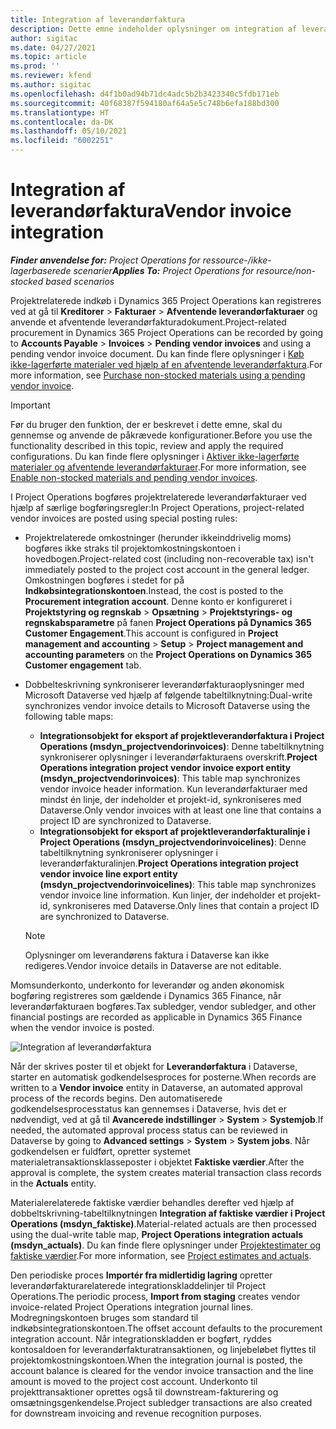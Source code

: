 ```yaml
---
title: Integration af leverandørfaktura
description: Dette emne indeholder oplysninger om integration af leverandørfaktura i Project Operations.
author: sigitac
ms.date: 04/27/2021
ms.topic: article
ms.prod: ''
ms.reviewer: kfend
ms.author: sigitac
ms.openlocfilehash: d4f1b0ad94b71dc4adc5b2b3423340c5fdb171eb
ms.sourcegitcommit: 40f68387f594180af64a5e5c748b6efa188bd300
ms.translationtype: HT
ms.contentlocale: da-DK
ms.lasthandoff: 05/10/2021
ms.locfileid: "6002251"
---
```

# <a name="vendor-invoice-integration"></a><span data-ttu-id="0c31b-103">Integration af leverandørfaktura</span><span class="sxs-lookup"><span data-stu-id="0c31b-103">Vendor invoice integration</span></span>

<span data-ttu-id="0c31b-104">_**Finder anvendelse for:** Project Operations for ressource-/ikke-lagerbaserede scenarier_</span><span class="sxs-lookup"><span data-stu-id="0c31b-104">_**Applies To:** Project Operations for resource/non-stocked based scenarios_</span></span>

<span data-ttu-id="0c31b-105">Projektrelaterede indkøb i Dynamics 365 Project Operations kan registreres ved at gå til **Kreditorer** > **Fakturaer** > **Afventende leverandørfakturaer** og anvende et afventende leverandørfakturadokument.</span><span class="sxs-lookup"><span data-stu-id="0c31b-105">Project-related procurement in Dynamics 365 Project Operations can be recorded by going to **Accounts Payable** > **Invoices** > **Pending vendor invoices** and using a pending vendor invoice document.</span></span> <span data-ttu-id="0c31b-106">Du kan finde flere oplysninger i [Køb ikke-lagerførte materialer ved hjælp af en afventende leverandørfaktura](../procurement/pending-vendor-invoices.md).</span><span class="sxs-lookup"><span data-stu-id="0c31b-106">For more information, see [Purchase non-stocked materials using a pending vendor invoice](../procurement/pending-vendor-invoices.md).</span></span>

> [!IMPORTANT]
> <span data-ttu-id="0c31b-107">Før du bruger den funktion, der er beskrevet i dette emne, skal du gennemse og anvende de påkrævede konfigurationer.</span><span class="sxs-lookup"><span data-stu-id="0c31b-107">Before you use the functionality described in this topic, review and apply the required configurations.</span></span> <span data-ttu-id="0c31b-108">Du kan finde flere oplysninger i [Aktiver ikke-lagerførte materialer og afventende leverandørfakturaer](../procurement/configure-materials-nonstocked.md).</span><span class="sxs-lookup"><span data-stu-id="0c31b-108">For more information, see [Enable non-stocked materials and pending vendor invoices](../procurement/configure-materials-nonstocked.md).</span></span>

<span data-ttu-id="0c31b-109">I Project Operations bogføres projektrelaterede leverandørfakturaer ved hjælp af særlige bogføringsregler:</span><span class="sxs-lookup"><span data-stu-id="0c31b-109">In Project Operations, project-related vendor invoices are posted using special posting rules:</span></span>

- <span data-ttu-id="0c31b-110">Projektrelaterede omkostninger (herunder ikkeinddrivelig moms) bogføres ikke straks til projektomkostningskontoen i hovedbogen.</span><span class="sxs-lookup"><span data-stu-id="0c31b-110">Project-related cost (including non-recoverable tax) isn't immediately posted to the project cost account in the general ledger.</span></span> <span data-ttu-id="0c31b-111">Omkostningen bogføres i stedet for på **Indkøbsintegrationskontoen**.</span><span class="sxs-lookup"><span data-stu-id="0c31b-111">Instead, the cost is posted to the **Procurement integration account**.</span></span> <span data-ttu-id="0c31b-112">Denne konto er konfigureret i **Projektstyring og regnskab** > **Opsætning** > **Projektstyrings- og regnskabsparametre** på fanen **Project Operations på Dynamics 365 Customer Engagement**.</span><span class="sxs-lookup"><span data-stu-id="0c31b-112">This account is configured in **Project management and accounting** > **Setup** > **Project management and accounting parameters** on the **Project Operations on Dynamics 365 Customer engagement** tab.</span></span>
- <span data-ttu-id="0c31b-113">Dobbelteskrivning synkroniserer leverandørfakturaoplysninger med Microsoft Dataverse ved hjælp af følgende tabeltilknytning:</span><span class="sxs-lookup"><span data-stu-id="0c31b-113">Dual-write synchronizes vendor invoice details to Microsoft Dataverse using the following table maps:</span></span>

     - <span data-ttu-id="0c31b-114">**Integrationsobjekt for eksport af projektleverandørfaktura i Project Operations (msdyn_projectvendorinvoices)**: Denne tabeltilknytning synkroniserer oplysninger i leverandørfakturaens overskrift.</span><span class="sxs-lookup"><span data-stu-id="0c31b-114">**Project Operations integration project vendor invoice export entity (msdyn_projectvendorinvoices)**: This table map synchronizes vendor invoice header information.</span></span> <span data-ttu-id="0c31b-115">Kun leverandørfakturaer med mindst én linje, der indeholder et projekt-id, synkroniseres med Dataverse.</span><span class="sxs-lookup"><span data-stu-id="0c31b-115">Only vendor invoices with at least one line that contains a project ID are synchronized to Dataverse.</span></span>
     - <span data-ttu-id="0c31b-116">**Integrationsobjekt for eksport af projektleverandørfakturalinje i Project Operations (msdyn_projectvendorinvoicelines)**: Denne tabeltilknytning synkroniserer oplysninger i leverandørfakturalinjen.</span><span class="sxs-lookup"><span data-stu-id="0c31b-116">**Project Operations integration project vendor invoice line export entity (msdyn_projectvendorinvoicelines)**: This table map synchronizes vendor invoice line information.</span></span> <span data-ttu-id="0c31b-117">Kun linjer, der indeholder et projekt-id, synkroniseres med Dataverse.</span><span class="sxs-lookup"><span data-stu-id="0c31b-117">Only lines that contain a project ID are synchronized to Dataverse.</span></span>

     > [!NOTE]
     > <span data-ttu-id="0c31b-118">Oplysninger om leverandørens faktura i Dataverse kan ikke redigeres.</span><span class="sxs-lookup"><span data-stu-id="0c31b-118">Vendor invoice details in Dataverse are not editable.</span></span>

<span data-ttu-id="0c31b-119">Momsunderkonto, underkonto for leverandør og anden økonomisk bogføring registreres som gældende i Dynamics 365 Finance, når leverandørfakturaen bogføres.</span><span class="sxs-lookup"><span data-stu-id="0c31b-119">Tax subledger, vendor subledger, and other financial postings are recorded as applicable in Dynamics 365 Finance when the vendor invoice is posted.</span></span>

![Integration af leverandørfaktura](media/DW7VendorInvoice.png)

<span data-ttu-id="0c31b-121">Når der skrives poster til et objekt for **Leverandørfaktura** i Dataverse, starter en automatisk godkendelsesproces for posterne.</span><span class="sxs-lookup"><span data-stu-id="0c31b-121">When records are written to a **Vendor invoice** entity in Dataverse, an automated approval process of the records begins.</span></span> <span data-ttu-id="0c31b-122">Den automatiserede godkendelsesprocesstatus kan gennemses i Dataverse, hvis det er nødvendigt, ved at gå til **Avancerede indstillinger** > **System** > **Systemjob**.</span><span class="sxs-lookup"><span data-stu-id="0c31b-122">If needed, the automated approval process status can be reviewed in Dataverse by going to **Advanced settings** > **System** > **System jobs**.</span></span> <span data-ttu-id="0c31b-123">Når godkendelsen er fuldført, opretter systemet materialetransaktionsklasseposter i objektet **Faktiske værdier**.</span><span class="sxs-lookup"><span data-stu-id="0c31b-123">After the approval is complete, the system creates material transaction class records in the **Actuals** entity.</span></span>

<span data-ttu-id="0c31b-124">Materialerelaterede faktiske værdier behandles derefter ved hjælp af dobbeltskrivning-tabeltilknytningen **Integration af faktiske værdier i Project Operations (msdyn_faktiske)**.</span><span class="sxs-lookup"><span data-stu-id="0c31b-124">Material-related actuals are then processed using the dual-write table map, **Project Operations integration actuals (msdyn_actuals)**.</span></span> <span data-ttu-id="0c31b-125">Du kan finde flere oplysninger under [Projektestimater og faktiske værdier](resource-dual-write-estimates-actuals.md).</span><span class="sxs-lookup"><span data-stu-id="0c31b-125">For more information, see [Project estimates and actuals](resource-dual-write-estimates-actuals.md).</span></span>

<span data-ttu-id="0c31b-126">Den periodiske proces **Importér fra midlertidig lagring** opretter leverandørfakturarelaterede integrationskladdelinjer til Project Operations.</span><span class="sxs-lookup"><span data-stu-id="0c31b-126">The periodic process, **Import from staging** creates vendor invoice-related Project Operations integration journal lines.</span></span> <span data-ttu-id="0c31b-127">Modregningskontoen bruges som standard til indkøbsintegrationskontoen.</span><span class="sxs-lookup"><span data-stu-id="0c31b-127">The offset account defaults to the procurement integration account.</span></span> <span data-ttu-id="0c31b-128">Når integrationskladden er bogført, ryddes kontosaldoen for leverandørfakturatransaktionen, og linjebeløbet flyttes til projektomkostningskontoen.</span><span class="sxs-lookup"><span data-stu-id="0c31b-128">When the integration journal is posted, the account balance is cleared for the vendor invoice transaction and the line amount is moved to the project cost account.</span></span> <span data-ttu-id="0c31b-129">Underkonto til projekttransaktioner oprettes også til downstream-fakturering og omsætningsgenkendelse.</span><span class="sxs-lookup"><span data-stu-id="0c31b-129">Project subledger transactions are also created for downstream invoicing and revenue recognition purposes.</span></span>
